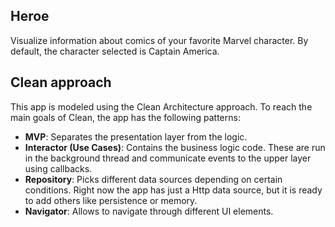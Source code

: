 Heroe
--------------
Visualize information about comics of your favorite Marvel character. By default,
the character selected is Captain America.

Clean approach
--------------
This app is modeled using the Clean Architecture approach. To reach the main goals of Clean, the app has the following patterns:

 * **MVP**: Separates the presentation layer from the logic.
 * **Interactor (Use Cases)**: Contains the business logic code. These are run in the background thread and communicate events to the upper layer using callbacks.
 * **Repository**: Picks different data sources depending on certain conditions. Right now
 the app has just a Http data source, but it is ready to add others like persistence or memory.
 * **Navigator**: Allows to navigate through different UI elements.
